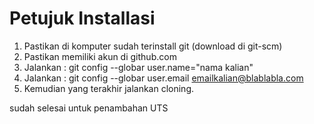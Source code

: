 # Petujuk Installasi

1.  Pastikan di komputer sudah terinstall git (download di git-scm)
2.  Pastikan memiliki akun di github.com
3.  Jalankan : git config --globar user.name="nama kalian"
4.  Jalankan : git config --globar user.email emailkalian@blablabla.com
4.  Kemudian yang terakhir jalankan cloning.


sudah selesai untuk penambahan UTS